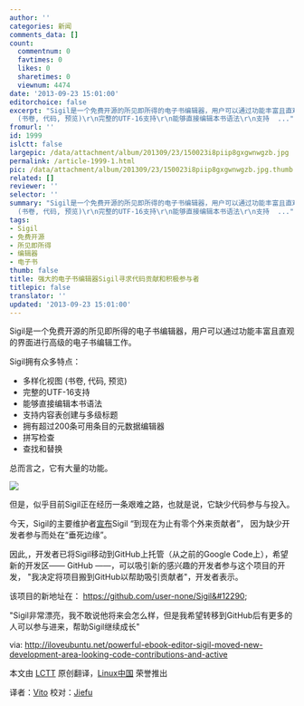 ```yaml
---
author: ''
categories: 新闻
comments_data: []
count:
  commentnum: 0
  favtimes: 0
  likes: 0
  sharetimes: 0
  viewnum: 4474
date: '2013-09-23 15:01:00'
editorchoice: false
excerpt: "Sigil是一个免费开源的所见即所得的电子书编辑器，用户可以通过功能丰富且直观的界面进行高级的电子书编辑工作。\r\nSigil拥有众多特点：\r\n\r\n多样化视图
  (书卷, 代码, 预览)\r\n完整的UTF-16支持\r\n能够直接编辑本书语法\r\n支持  ..."
fromurl: ''
id: 1999
islctt: false
largepic: /data/attachment/album/201309/23/150023i8piip8gxgwnwgzb.jpg
permalink: /article-1999-1.html
pic: /data/attachment/album/201309/23/150023i8piip8gxgwnwgzb.jpg.thumb.jpg
related: []
reviewer: ''
selector: ''
summary: "Sigil是一个免费开源的所见即所得的电子书编辑器，用户可以通过功能丰富且直观的界面进行高级的电子书编辑工作。\r\nSigil拥有众多特点：\r\n\r\n多样化视图
  (书卷, 代码, 预览)\r\n完整的UTF-16支持\r\n能够直接编辑本书语法\r\n支持  ..."
tags:
- Sigil
- 免费开源
- 所见即所得
- 编辑器
- 电子书
thumb: false
title: 强大的电子书编辑器Sigil寻求代码贡献和积极参与者
titlepic: false
translator: ''
updated: '2013-09-23 15:01:00'
---
```


Sigil是一个免费开源的所见即所得的电子书编辑器，用户可以通过功能丰富且直观的界面进行高级的电子书编辑工作。


Sigil拥有众多特点：


* 多样化视图 (书卷, 代码, 预览)
* 完整的UTF-16支持
* 能够直接编辑本书语法
* 支持内容表创建与多级标题
* 拥有超过200条可用条目的元数据编辑器
* 拼写检查
* 查找和替换


总而言之，它有大量的功能。


[![](/data/attachment/album/201309/23/150023i8piip8gxgwnwgzb.jpg)](https://img.linux.net.cn/data/attachment/album/201309/23/150023i8piip8gxgwnwgzb.jpg)


但是，似乎目前Sigil正在经历一条艰难之路，也就是说，它缺少代码参与与投入。


今天，Sigil的主要维护者[宣布](http://sigildev.blogspot.ro/2013/09/sigil-status.html)Sigil “到现在为止有零个外来贡献者”， 因为缺少开发者参与而处在“垂死边缘”。


因此,，开发者已将Sigil移动到GitHub上托管（从之前的Google Code上），希望新的开发区—— GitHub ——，可以吸引新的感兴趣的开发者参与这个项目的开发， "我决定将项目搬到GitHub以帮助吸引贡献者"，开发者表示。


该项目的新地址在： <https://github.com/user-none/Sigil&#12290>;


"Sigil非常漂亮，我不敢说他将来会怎么样，但是我希望转移到GitHub后有更多的人可以参与进来，帮助Sigil继续成长"


 


via: <http://iloveubuntu.net/powerful-ebook-editor-sigil-moved-new-development-area-looking-code-contributions-and-active>


本文由 [LCTT](https://github.com/LCTT/TranslateProject) 原创翻译，[Linux中国](http://linux.cn/portal.php) 荣誉推出


译者：[Vito](http://linux.cn/space/vito) 校对：[Jiefu](http://linux.cn/space/Jiefu)